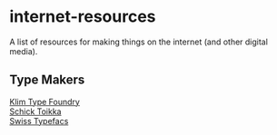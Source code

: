 # internet-resources
A list of resources for making things on the internet (and other digital media).

## Type Makers
[Klim Type Foundry](https://klim.co.nz/)  
[Schick Toikka](https://www.schick-toikka.com/)  
[Swiss Typefacs](https://www.swisstypefaces.com/)  

